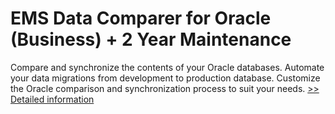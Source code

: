 # EMS Data Comparer for Oracle (Business) + 2 Year Maintenance
Compare and synchronize the contents of your Oracle databases. Automate your data migrations from development to production database. Customize the Oracle comparison and synchronization process to suit your needs.
[>> Detailed information](https://secure.shareit.com/shareit/product.html?productid=300166206&affiliateid=200057808)